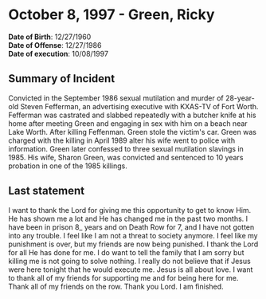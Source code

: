 # October 8, 1997 - Green, Ricky

**Date of Birth**: 12/27/1960<br/>
**Date of Offense**: 12/27/1986<br/>
**Date of execution**: 10/08/1997<br/>

## Summary of Incident
Convicted in the September 1986 sexual mutilation and murder of 28-year-old Steven Fefferman, an advertising executive with KXAS-TV of Fort Worth. Fefferman was castrated and slabbed repeatedly with a butcher knife at his home after meeting Green and engaging in sex with him on a beach near Lake Worth. After killing Feffenman. Green stole the victim's car. Green was charged with the killing in April 1989 alter his wife went to police with information. Green later confessed to three sexual mutilation slavings in 1985. His wife, Sharon Green, was convicted and sentenced to 10 years probation in one of the 1985 killings.

## Last statement
I want to thank the Lord for giving me this opportunity to get to know Him. He has shown me a lot and He has changed me in the past two months. I have been in prison 8_ years and on Death Row for 7, and I have not gotten into any trouble. I feel like I am not a threat to society anymore. I feel like my punishment is over, but my friends are now being punished. I thank the Lord for all He has done for me. I do want to tell the family that I am sorry but killing me is not going to solve nothing. I really do not believe that if Jesus were here tonight that he would execute me. Jesus is all about love. I want to thank all of my friends for supporting me and for being here for me. Thank all of my friends on the row. Thank you Lord. I am finished.